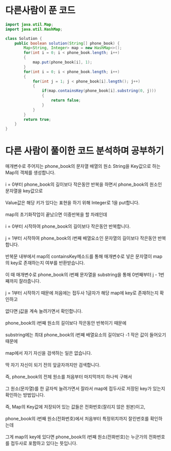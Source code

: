# 다른사람이 푼 코드

```java
import java.util.Map;
import java.util.HashMap;

class Solution {
    public boolean solution(String[] phone_book) {
        Map<String, Integer> map = new HashMap<>();
        for(int i = 0; i < phone_book.length; i++)
        {
            map.put(phone_book[i], 1);
        }
        for(int i = 0; i < phone_book.length; i++)
        {
            for(int j = 1; j < phone_book[i].length(); j++)
            {
                if(map.containsKey(phone_book[i].substring(0, j)))
                {
                    return false;
                }
            }
        }
        return true;
    }
}
```

# 다른 사람이 풀이한 코드 분석하며 공부하기

매개변수로 주어지는 phone_book의 문자열 배열의 원소 String을 Key값으로 하는 Map의 객체를 생성합니다.<br><br>
i = 0부터 phone_book의 길이보다 작은동안 반복을 하면서 phone_book의 원소인 문자열을 key값으로<br><br>
Value값은 해당 키가 있다는 표현을 하기 위해 Integer로 1을 put합니다.<br><br>
map의 초기화작업이 끝났으면 이중반복을 할 차례인데<br><br>
i = 0부터 시작하여 phone_book의 길이보다 작은동안 반복합니다.<br><br>
j = 1부터 시작하여 phone_book의 i번째 배열요소인 문자열의 길이보다 작은동안 반복합니다.<br><br>
반복문 내부에서 map의 containsKey메소드를 통해 매개변수로 넣은 문자열이 map의 key로 존재하는지 여부를 반환받습니다.<br><br>
이 때 매개변수로 phone_book의 i번째 문자열을 substring을 통해 0번째부터 j - 1번째까지 잘라줍니다.<br><br>
j = 1부터 시작하기 때문에 처음에는 접두사 1글자가 해당 map에 key로 존재하는지 확인하고<br><br>
없다면 j값을 계속 늘려가면서 확인합니다.<br><br>
phone_book의 i번째 원소의 길이보다 작은동안 반복이기 때문에<br><br>
substring에는 최대 phone_book의 i번째 배열요소의 길이보다 -1 작은 값이 들어오기 때문에<br><br>
map에서 자기 자신을 검색하는 일은 없습니다.<br><br>
딱 자기 자신이 되기 전의 앞글자까지만 검색합니다.<br><br>
즉, phone_book의 전체 원소를 처음부터 마지막까지 하나씩 구해서<br><br>
그 원소(문자열)를 한 글자씩 늘려가면서 잘라서 map에 접두사로 저장된 key가 있는지 확인하는 방법입니다.<br><br>
즉, Map의 Key값에 저장되어 있는 값들은 전화번호(잘리지 않은 원본)이고,<br><br>
phone_book의 i번째 원소(전화번호)에서 처음부터 특정위치까지 잘린번호를 확인하는데<br><br>
그게 map의 key에 있다면 phone_book의 i번째 원소(전화번호)는 누군가의 전화번호를 접두사로 포함하고 있다는 뜻입니다.
